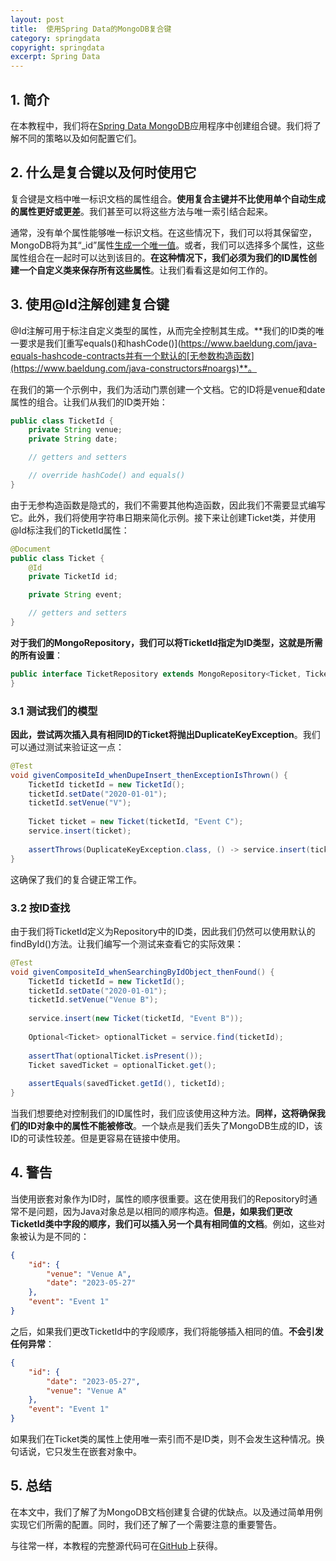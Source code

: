 ```yaml
---
layout: post
title:  使用Spring Data的MongoDB复合键
category: springdata
copyright: springdata
excerpt: Spring Data
---
```


## 1. 简介

在本教程中，我们将在[Spring Data MongoDB](https://www.baeldung.com/spring-data-mongodb-tutorial)应用程序中创建组合键。我们将了解不同的策略以及如何配置它们。

## 2. 什么是复合键以及何时使用它

复合键是文档中唯一标识文档的属性组合。**使用复合主键并不比使用单个自动生成的属性更好或更差**。我们甚至可以将这些方法与唯一索引结合起来。

通常，没有单个属性能够唯一标识文档。在这些情况下，我们可以将其保留空，MongoDB将为其“_id”属性[生成一个唯一值](https://www.baeldung.com/spring-boot-mongodb-auto-generated-field)。或者，我们可以选择多个属性，这些属性组合在一起时可以达到该目的。**在这种情况下，我们必须为我们的ID属性创建一个自定义类来保存所有这些属性**。让我们看看这是如何工作的。

## 3. 使用@Id注解创建复合键

@Id注解可用于标注自定义类型的属性，从而完全控制其生成。**我们的ID类的唯一要求是我们[重写equals()和hashCode()](https://www.baeldung.com/java-equals-hashcode-contracts并有一个默认的[无参数构造函数](https://www.baeldung.com/java-constructors#noargs)**。

在我们的第一个示例中，我们为活动门票创建一个文档。它的ID将是venue和date属性的组合。让我们从我们的ID类开始：

```java
public class TicketId {
    private String venue;
    private String date;

    // getters and setters

    // override hashCode() and equals()
}
```

由于无参构造函数是隐式的，我们不需要其他构造函数，因此我们不需要显式编写它。此外，我们将使用字符串日期来简化示例。接下来让创建Ticket类，并使用@Id标注我们的TicketId属性：

```java
@Document
public class Ticket {
    @Id
    private TicketId id;

    private String event;

    // getters and setters
}
```

**对于我们的MongoRepository，我们可以将TicketId指定为ID类型，这就是所需的所有设置**：

```java
public interface TicketRepository extends MongoRepository<Ticket, TicketId> {
}
```

### 3.1 测试我们的模型

**因此，尝试两次插入具有相同ID的Ticket将抛出DuplicateKeyException**。我们可以通过测试来验证这一点：

```java
@Test
void givenCompositeId_whenDupeInsert_thenExceptionIsThrown() {
    TicketId ticketId = new TicketId();
    ticketId.setDate("2020-01-01");
    ticketId.setVenue("V");
    
    Ticket ticket = new Ticket(ticketId, "Event C");
    service.insert(ticket);
    
    assertThrows(DuplicateKeyException.class, () -> service.insert(ticket));
}
```

这确保了我们的复合键正常工作。

### 3.2 按ID查找

由于我们将TicketId定义为Repository中的ID类，因此我们仍然可以使用默认的findById()方法。让我们编写一个测试来查看它的实际效果：

```java
@Test
void givenCompositeId_whenSearchingByIdObject_thenFound() {
    TicketId ticketId = new TicketId();
    ticketId.setDate("2020-01-01");
    ticketId.setVenue("Venue B");
    
    service.insert(new Ticket(ticketId, "Event B"));
    
    Optional<Ticket> optionalTicket = service.find(ticketId);
    
    assertThat(optionalTicket.isPresent());
    Ticket savedTicket = optionalTicket.get();
    
    assertEquals(savedTicket.getId(), ticketId);
}
```

当我们想要绝对控制我们的ID属性时，我们应该使用这种方法。**同样，这将确保我们的ID对象中的属性不能被修改**。一个缺点是我们丢失了MongoDB生成的ID，该ID的可读性较差。但是更容易在链接中使用。

## 4. 警告

当使用嵌套对象作为ID时，属性的顺序很重要。这在使用我们的Repository时通常不是问题，因为Java对象总是以相同的顺序构造。**但是，如果我们更改TicketId类中字段的顺序，我们可以插入另一个具有相同值的文档**。例如，这些对象被认为是不同的：

```json
{
    "id": {
        "venue": "Venue A",
        "date": "2023-05-27"
    },
    "event": "Event 1"
}
```

之后，如果我们更改TicketId中的字段顺序，我们将能够插入相同的值。**不会引发任何异常**：

```json
{
    "id": {
        "date": "2023-05-27",
        "venue": "Venue A"
    },
    "event": "Event 1"
}
```

如果我们在Ticket类的属性上使用唯一索引而不是ID类，则不会发生这种情况。换句话说，它只发生在嵌套对象中。

## 5. 总结

在本文中，我们了解了为MongoDB文档创建复合键的优缺点。以及通过简单用例实现它们所需的配置。同时，我们还了解了一个需要注意的重要警告。

与往常一样，本教程的完整源代码可在[GitHub](https://github.com/tuyucheng7/taketoday-tutorial4j/tree/master/spring-data-modules)上获得。